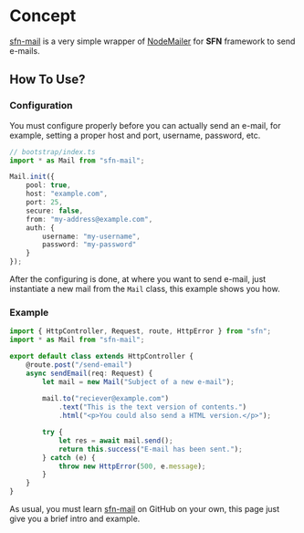 <!-- title: E-mail; order: 15 -->
# Concept

[sfn-mail](https://github.com/hyurl/sfn-mail) is a very simple wrapper of 
[NodeMailer](https://github.com/nodemailer/nodemailer) for **SFN** framework 
to send e-mails.

## How To Use?

### Configuration

You must configure properly before you can actually send an e-mail, for example,
setting a proper host and port, username, password, etc.

```typescript
// bootstrap/index.ts
import * as Mail from "sfn-mail";

Mail.init({
    pool: true,
    host: "example.com",
    port: 25,
    secure: false,
    from: "my-address@example.com",
    auth: {
        username: "my-username",
        password: "my-password"
    }
});
```

After the configuring is done, at where you want to send e-mail, just 
instantiate a new mail from the `Mail` class, this example shows you how.

### Example

```typescript
import { HttpController, Request, route, HttpError } from "sfn";
import * as Mail from "sfn-mail";

export default class extends HttpController {
    @route.post("/send-email")
    async sendEmail(req: Request) {
        let mail = new Mail("Subject of a new e-mail");
        
        mail.to("reciever@example.com")
            .text("This is the text version of contents.")
            .html("<p>You could also send a HTML version.</p>");

        try {
            let res = await mail.send();
            return this.success("E-mail has been sent.");
        } catch (e) {
            throw new HttpError(500, e.message);
        }
    }
}
```

As usual, you must learn [sfn-mail](https://github.com/hyurl/sfn-mail) on 
GitHub on your own, this page just give you a brief intro and example.